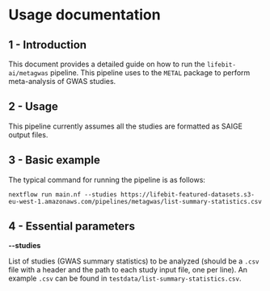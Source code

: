 # Usage documentation

## 1 - Introduction

This document provides a detailed guide on how to run the `lifebit-ai/metagwas` pipeline. This pipeline uses to the `METAL` package to perform meta-analysis of GWAS studies.

## 2 - Usage

This pipeline currently assumes all the studies are formatted as SAIGE output files.

## 3 - Basic example

The typical command for running the pipeline is as follows:

```
nextflow run main.nf --studies https://lifebit-featured-datasets.s3-eu-west-1.amazonaws.com/pipelines/metagwas/list-summary-statistics.csv
```

## 4 - Essential parameters

**--studies**

List of studies (GWAS summary statistics) to be analyzed (should be a `.csv` file with a header and the path to each study input file, one per line). An example `.csv` can be found in `testdata/list-summary-statistics.csv`.

